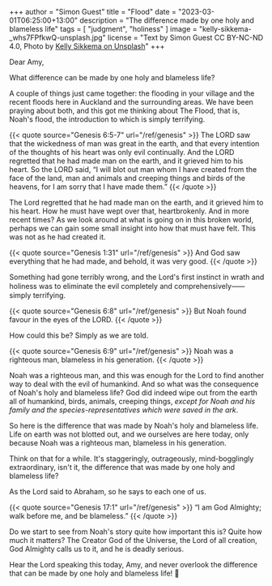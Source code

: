 +++
author = "Simon Guest"
title = "Flood"
date = "2023-03-01T06:25:00+13:00"
description = "The difference made by one holy and blameless life"
tags = [ "judgment", "holiness" ]
image = "kelly-sikkema-_whs7FPfkwQ-unsplash.jpg"
license = "Text by Simon Guest CC BY-NC-ND 4.0, Photo by [Kelly Sikkema on Unsplash](https://unsplash.com/photos/_whs7FPfkwQ)"
+++

Dear Amy,

What difference can be made by one holy and blameless life?

A couple of things just came together: the flooding in your village and the recent floods here in Auckland and the surrounding areas. We have been praying about both, and this got me thinking about The Flood, that is, Noah's flood, the introduction to which is simply terrifying.

{{< quote source="Genesis 6:5-7" url="/ref/genesis" >}}
The LORD saw that the wickedness of man was great in the earth, and that every intention of the thoughts of his heart was only evil continually. And the LORD regretted that he had made man on the earth, and it grieved him to his heart. So the LORD said, “I will blot out man whom I have created from the face of the land, man and animals and creeping things and birds of the heavens, for I am sorry that I have made them.”
{{< /quote >}}

The Lord regretted that he had made man on the earth, and it grieved him to his heart. How he must have wept over that, heartbrokenly. And in more recent times? As we look around at what is going on in this broken world, perhaps we can gain some small insight into how that must have felt. This was not as he had created it.

{{< quote source="Genesis 1:31" url="/ref/genesis" >}}
And God saw everything that he had made, and behold, it was very good.
{{< /quote >}}

Something had gone terribly wrong, and the Lord's first instinct in wrath and holiness was to eliminate the evil completely and comprehensively⸺simply terrifying.

{{< quote source="Genesis 6:8" url="/ref/genesis" >}}
But Noah found favour in the eyes of the LORD.
{{< /quote >}}

How could this be? Simply as we are told.

{{< quote source="Genesis 6:9" url="/ref/genesis" >}}
Noah was a righteous man, blameless in his generation.
{{< /quote >}}

Noah was a righteous man, and this was enough for the Lord to find another way to deal with the evil of humankind. And so what was the consequence of Noah's holy and blameless life? God did indeed wipe out from the earth all of humankind, birds, animals, creeping things, _except for Noah and his family and the species-representatives which were saved in the ark_.

So here is the difference that was made by Noah's holy and blameless life. Life on earth was not blotted out, and we ourselves are here today, only because Noah was a righteous man, blameless in his generation.

Think on that for a while. It's staggeringly, outrageously, mind-bogglingly extraordinary, isn't it, the difference that was made by one holy and blameless life?

As the Lord said to Abraham, so he says to each one of us.

{{< quote source="Genesis 17:1" url="/ref/genesis" >}}
“I am God Almighty; walk before me, and be blameless.”
{{< /quote >}}

Do we start to see from Noah's story quite how important this is? Quite how much it matters? The Creator God of the Universe, the Lord of all creation, God Almighty calls us to it, and he is deadly serious.

Hear the Lord speaking this today, Amy, and never overlook the difference that can be made by one holy and blameless life! 🙏
